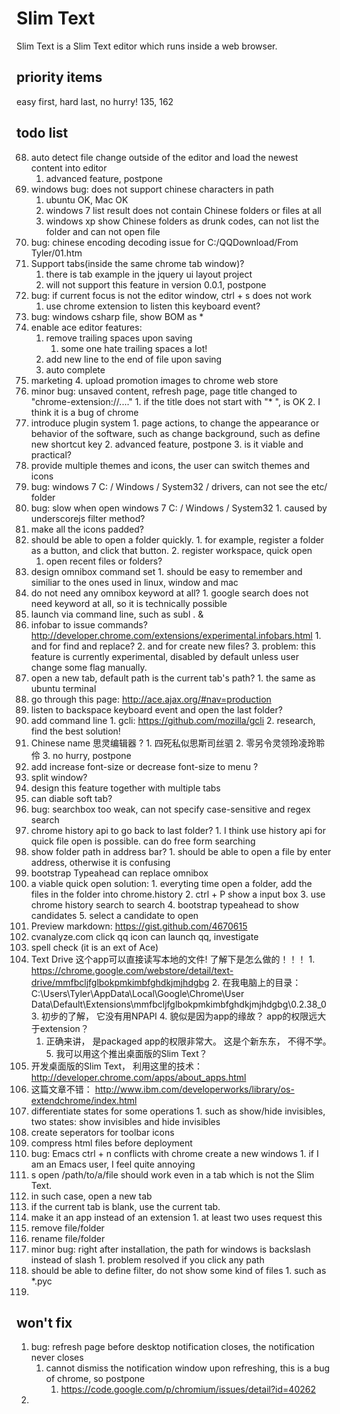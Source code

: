 # Slim Text

Slim Text is a Slim Text editor which runs inside a web browser.


## priority items

easy first, hard last, no hurry!
135, 162


## todo list

68. auto detect file change outside of the editor and load the newest content into editor
    1. advanced feature, postpone
85. windows bug: does not support chinese characters in path
    1. ubuntu OK, Mac OK
    2. windows 7 list result does not contain Chinese folders or files at all
    3. windows xp show Chinese folders as drunk codes, can not list the folder and can not open file
86. bug: chinese encoding decoding issue for C:/QQDownload/From Tyler/01.htm
90. Support tabs(inside the same chrome tab window)?
    1. there is tab example in the jquery ui layout project
    2. will not support this feature in version 0.0.1, postpone
93. bug: if current focus is not the editor window, ctrl + s does not work
    1. use chrome extension to listen this keyboard event?
96. bug: windows csharp file, show BOM as *
97. enable ace editor features:
    1. remove trailing spaces upon saving
        1. some one hate trailing spaces a lot!
    2. add new line to the end of file upon saving
    4. auto complete
99. marketing
    4. upload promotion images to chrome web store
104. minor bug: unsaved content, refresh page, page title changed to "chrome-extension://...."
    1. if the title does not start with "* ", is OK
    2. I think it is a bug of chrome
105. introduce plugin system
    1. page actions, to change the appearance or behavior of the software, such as change background, such as define new shortcut key 
    2. advanced feature, postpone
    3. is it viable and practical?
107. provide multiple themes and icons, the user can switch themes and icons
111. bug: windows 7 C: / Windows / System32 / drivers, can not see the etc/ folder
112. bug: slow when open windows 7 C: / Windows / System32
    1. caused by underscorejs filter method?
115. make all the icons padded?
118. should be able to open a folder quickly.
    1. for example, register a folder as a button, and click that button.
    2. register workspace, quick open
        1. open recent files or folders?
120. design omnibox command set
    1. should be easy to remember and similiar to the ones used in linux, window and mac
123. do not need any omnibox keyword at all?
    1. google search does not need keyword at all, so it is technically possible
125. launch via command line, such as subl . &
132. infobar to issue commands? http://developer.chrome.com/extensions/experimental.infobars.html
    1. and for find and replace?
    2. and for create new files?
    3. problem: this feature is currently experimental, disabled by default unless user change some flag manually.
133. open a new tab, default path is the current tab's path?
    1. the same as ubuntu terminal
135. go through this page: http://ace.ajax.org/#nav=production
137. listen to backspace keyboard event and open the last folder?
140. add command line
    1. gcli: https://github.com/mozilla/gcli
    2. research, find the best solution!
141. Chinese name 思灵编辑器 ?
    1. 四死私似思斯司丝驷
    2. 零另令灵领玲凌玲聆伶
    3. no hurry, postpone
142. add increase font-size or decrease font-size to menu ?
151. split window?
  1. design this feature together with multiple tabs
155. can diable soft tab?
157. bug: searchbox too weak, can not specify case-sensitive and regex search
158. chrome history api to go back to last folder?
    1. I think use history api for quick file open is possible. can do free form searching
159. show folder path in address bar?
    1. should be able to open a file by enter address, otherwise it is confusing
160. bootstrap Typeahead can replace omnibox
161. a viable quick open solution: 
    1. everyting time open a folder, add the files in the folder into chrome.history
    2. ctrl + P show a input box
    3. use chrome history search to search
    4. bootstrap typeahead to show candidates
    5. select a candidate to open
162. Preview markdown: https://gist.github.com/4670615
163. cvanalyze.com click qq icon can launch qq, investigate
166. spell check (it is an ext of Ace)
167. Text Drive 这个app可以直接读写本地的文件! 了解下是怎么做的！！！
    1. https://chrome.google.com/webstore/detail/text-drive/mmfbcljfglbokpmkimbfghdkjmjhdgbg
    2. 在我电脑上的目录： C:\Users\Tyler\AppData\Local\Google\Chrome\User Data\Default\Extensions\mmfbcljfglbokpmkimbfghdkjmjhdgbg\0.2.38_0
    3. 初步的了解， 它没有用NPAPI
    4. 貌似是因为app的缘故？ app的权限远大于extension？
        1. 正确来讲， 是packaged app的权限非常大。 这是个新东东， 不得不学。
    5. 我可以用这个推出桌面版的Slim Text？
168. 开发桌面版的Slim Text， 利用这里的技术： http://developer.chrome.com/apps/about_apps.html
169. 这篇文章不错： http://www.ibm.com/developerworks/library/os-extendchrome/index.html
172. differentiate states for some operations
    1. such as show/hide invisibles, two states: show invisibles and hide invisibles
173. create seperators for toolbar icons
176. compress html files before deployment
177. bug: Emacs ctrl + n conflicts with chrome create a new windows
    1. if I am an Emacs user, I feel quite annoying
179. s open /path/to/a/file should work even in a tab which is not the Slim Text.
  1. in such case, open a new tab
  2. if the current tab is blank, use the current tab.
180. make it an app instead of an extension
    1. at least two uses request this
182. remove file/folder
183. rename file/folder
184. minor bug: right after installation, the path for windows is backslash instead of slash
    1. problem resolved if you click any path
185. should be able to define filter, do not show some kind of files
    1. such as *.pyc
186. 


## won't fix

1. bug: refresh page before desktop notification closes, the notification never closes
    1. cannot dismiss the notification window upon refreshing, this is a bug of chrome, so postpone
        1. https://code.google.com/p/chromium/issues/detail?id=40262
2.
